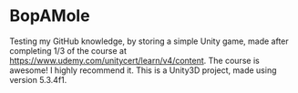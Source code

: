 # BopAMole
Testing my GitHub knowledge, by storing a simple Unity game, made after completing 1/3 of the course at https://www.udemy.com/unitycert/learn/v4/content.  The course is awesome!  I highly recommend it.
This is a Unity3D project, made using version 5.3.4f1.
